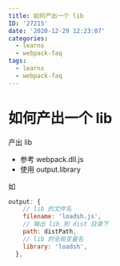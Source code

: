 ```yaml
---
title: 如何产出一个 lib
ID: '27215'
date: '2020-12-29 12:23:07'
categories:
  - learns
  - webpack-faq
tags:
  - learns
  - webpack-faq
---
```


# 如何产出一个 lib

产出 lib

- 参考 webpack.dll.js
- 使用 output.library

如

``` js 
output: {
    // lib 的文件名
    filename: 'loadsh.js',
    // 输出 lib 到 dist 目录下
    path: distPath,
    // lib 的全局变量名
    library: 'loadsh',
  },
```
 
